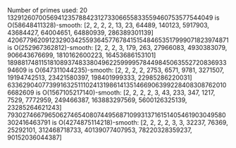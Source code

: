 Number of primes used: 20
13291260700569412357884231273306655833559460753577544049 is O(58648411328)-smooth:
	 [2, 2, 2, 2, 13, 23, 64489, 140123, 5917903, 43684427, 64004651, 64880939, 286389301139]
4206779620912329034255936457767841515484653517999071823974871 is O(252967362812)-smooth:
	 [2, 2, 2, 3, 179, 263, 27966083, 4930383079, 906643676699, 1810162600223, 16453686153101]
18988174811518108937483380496225999957844984506355272083693394609 is O(647311044235)-smooth:
	 [2, 2, 2, 2, 2753, 6571, 9781, 3271507, 19194742513, 23421580397, 198401999333, 22985286220031]
63362904077399163251110241319861413514669063992284083087620106682609 is O(1567105217140)-smooth:
	 [2, 2, 2, 2, 3, 43, 233, 347, 1217, 7529, 7772959, 249466387, 163883297569, 5600126325139, 23285264621243]
793027466796506274654080744956871099313716151405461903049580302416463791 is O(4274875114218)-smooth:
	 [2, 2, 2, 2, 3, 3, 32237, 76369, 25292101, 312468718733, 40139077407953, 78220328359237, 90152036044387]
